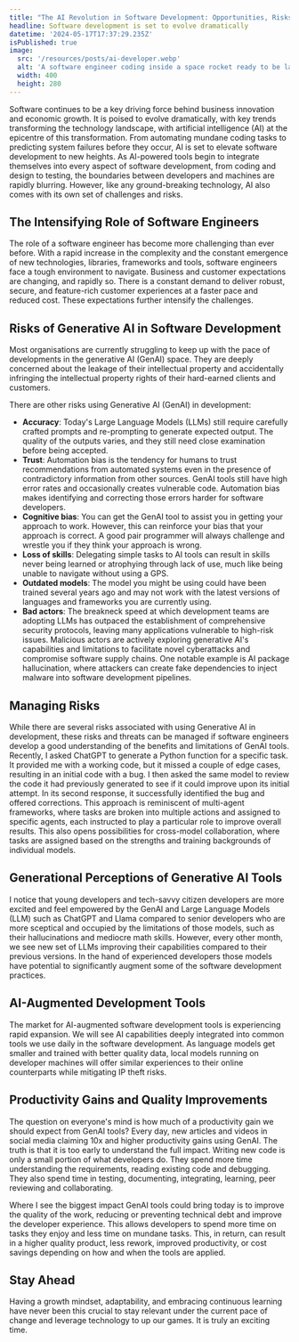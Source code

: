```yaml
---
title: "The AI Revolution in Software Development: Opportunities, Risks, and What's Next"
headline: Software development is set to evolve dramatically
datetime: '2024-05-17T17:37:29.235Z'
isPublished: true
image: 
  src: '/resources/posts/ai-developer.webp'
  alt: 'A software engineer coding inside a space rocket ready to be launched'
  width: 400
  height: 280
---
```


Software continues to be a key driving force behind business innovation and economic growth. It is poised to evolve dramatically, with key trends transforming the technology landscape, with artificial intelligence (AI) at the epicentre of this transformation. From automating mundane coding tasks to predicting system failures before they occur, AI is set to elevate software development to new heights. As AI-powered tools begin to integrate themselves into every aspect of software development, from coding and design to testing, the boundaries between developers and machines are rapidly blurring. However, like any ground-breaking technology, AI also comes with its own set of challenges and risks.

## The Intensifying Role of Software Engineers

The role of a software engineer has become more challenging than ever before. With a rapid increase in the complexity and the constant emergence of new technologies, libraries, frameworks and tools, software engineers face a tough environment to navigate. Business and customer expectations are changing, and rapidly so. There is a constant demand to deliver robust, secure, and feature-rich customer experiences at a faster pace and reduced cost. These expectations further intensify the challenges. 

## Risks of Generative AI in Software Development

Most organisations are currently struggling to keep up with the pace of developments in the generative AI (GenAI) space. They are deeply concerned about the leakage of their intellectual property and accidentally infringing the intellectual property rights of their hard-earned clients and customers.

There are other risks using Generative AI (GenAI) in development: 
- **Accuracy**: Today's Large Language Models (LLMs) still require carefully crafted prompts and re-prompting to generate expected output. The quality of the outputs varies, and they still need close examination before being accepted.
- **Trust**: Automation bias is the tendency for humans to trust recommendations from automated systems even in the presence of contradictory information from other sources. GenAI tools still have high error rates and occasionally creates vulnerable code. Automation bias makes identifying and correcting those errors harder for software developers.
- **Cognitive bias**: You can get the GenAI tool to assist you in getting your approach to work. However, this can reinforce your bias that your approach is correct. A good pair programmer will always challenge and wrestle you if they think your approach is wrong.
-	**Loss of skills**: Delegating simple tasks to AI tools can result in skills never being learned or atrophying through lack of use, much like being unable to navigate without using a GPS.
-	**Outdated models**: The model you might be using could have been trained several years ago and may not work with the latest versions of languages and frameworks you are currently using.
-	**Bad actors**: The breakneck speed at which development teams are adopting LLMs has outpaced the establishment of comprehensive security protocols, leaving many applications vulnerable to high-risk issues. Malicious actors are actively exploring generative AI's capabilities and limitations to facilitate novel cyberattacks and compromise software supply chains. One notable example is AI package hallucination, where attackers can create fake dependencies to inject malware into software development pipelines.

## Managing Risks

While there are several risks associated with using Generative AI in development, these risks and threats can be managed if software engineers develop a good understanding of the benefits and limitations of GenAI tools. Recently, I asked ChatGPT to generate a Python function for a specific task. It provided me with a working code, but it missed a couple of edge cases, resulting in an initial code with a bug. I then asked the same model to review the code it had previously generated to see if it could improve upon its initial attempt. In its second response, it successfully identified the bug and offered corrections. This approach is reminiscent of multi-agent frameworks, where tasks are broken into multiple actions and assigned to specific agents, each instructed to play a particular role to improve overall results. This also opens possibilities for cross-model collaboration, where tasks are assigned based on the strengths and training backgrounds of individual models.

## Generational Perceptions of Generative AI Tools

I notice that young developers and tech-savvy citizen developers are more excited and feel empowered by the GenAI and Large Language Models (LLM) such as ChatGPT and Llama compared to senior developers who are more sceptical and occupied by the limitations of those models, such as their hallucinations and mediocre math skills. However, every other month, we see new set of LLMs improving their capabilities compared to their previous versions. In the hand of experienced developers those models have potential to significantly augment some of the software development practices. 

## AI-Augmented Development Tools

The market for AI-augmented software development tools is experiencing rapid expansion. We will see AI capabilities deeply integrated into common tools we use daily in the software development. As language models get smaller and trained with better quality data, local models running on developer machines will offer similar experiences to their online counterparts while mitigating IP theft risks. 

## Productivity Gains and Quality Improvements

The question on everyone's mind is how much of a productivity gain we should expect from GenAI tools? Every day, new articles and videos in social media claiming 10x and higher productivity gains using GenAI. The truth is that it is too early to understand the full impact. Writing new code is only a small portion of what developers do. They spend more time understanding the requirements, reading existing code and debugging. They also spend time in testing, documenting, integrating, learning, peer reviewing and collaborating. 

Where I see the biggest impact GenAI tools could bring today is to improve the quality of the work, reducing or preventing technical debt and improve the developer experience. This allows developers to spend more time on tasks they enjoy and less time on mundane tasks. This, in return, can result in a higher quality product, less rework, improved productivity, or cost savings depending on how and when the tools are applied. 

## Stay Ahead

Having a growth mindset, adaptability, and embracing continuous learning have never been this crucial to stay relevant under the current pace of change and leverage technology to up our games. It is truly an exciting time. 

